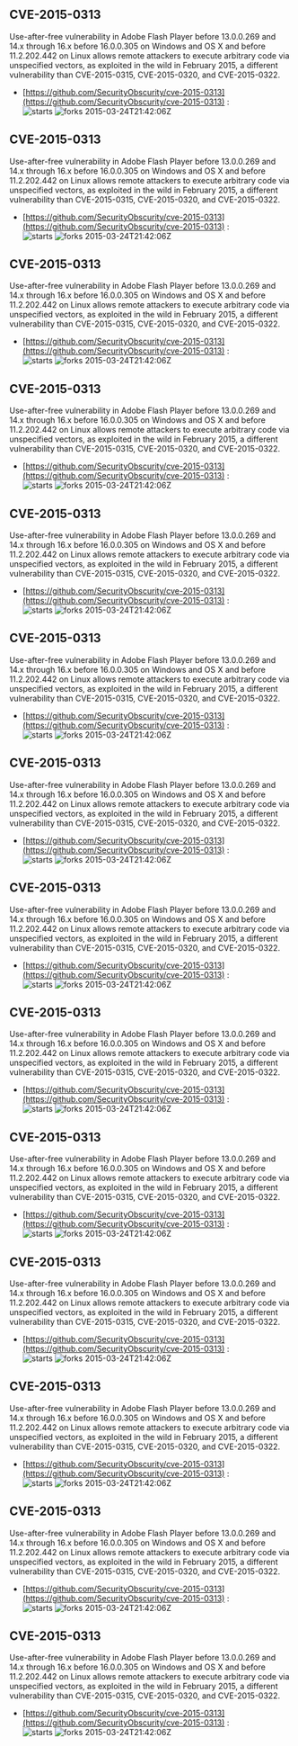 ## CVE-2015-0313
 Use-after-free vulnerability in Adobe Flash Player before 13.0.0.269 and 14.x through 16.x before 16.0.0.305 on Windows and OS X and before 11.2.202.442 on Linux allows remote attackers to execute arbitrary code via unspecified vectors, as exploited in the wild in February 2015, a different vulnerability than CVE-2015-0315, CVE-2015-0320, and CVE-2015-0322.

- [https://github.com/SecurityObscurity/cve-2015-0313](https://github.com/SecurityObscurity/cve-2015-0313) :  
![starts](https://img.shields.io/github/stars/SecurityObscurity/cve-2015-0313.svg) 
![forks](https://img.shields.io/github/forks/SecurityObscurity/cve-2015-0313.svg) 
2015-03-24T21:42:06Z

## CVE-2015-0313
 Use-after-free vulnerability in Adobe Flash Player before 13.0.0.269 and 14.x through 16.x before 16.0.0.305 on Windows and OS X and before 11.2.202.442 on Linux allows remote attackers to execute arbitrary code via unspecified vectors, as exploited in the wild in February 2015, a different vulnerability than CVE-2015-0315, CVE-2015-0320, and CVE-2015-0322.

- [https://github.com/SecurityObscurity/cve-2015-0313](https://github.com/SecurityObscurity/cve-2015-0313) :  
![starts](https://img.shields.io/github/stars/SecurityObscurity/cve-2015-0313.svg) 
![forks](https://img.shields.io/github/forks/SecurityObscurity/cve-2015-0313.svg) 
2015-03-24T21:42:06Z

## CVE-2015-0313
 Use-after-free vulnerability in Adobe Flash Player before 13.0.0.269 and 14.x through 16.x before 16.0.0.305 on Windows and OS X and before 11.2.202.442 on Linux allows remote attackers to execute arbitrary code via unspecified vectors, as exploited in the wild in February 2015, a different vulnerability than CVE-2015-0315, CVE-2015-0320, and CVE-2015-0322.

- [https://github.com/SecurityObscurity/cve-2015-0313](https://github.com/SecurityObscurity/cve-2015-0313) :  
![starts](https://img.shields.io/github/stars/SecurityObscurity/cve-2015-0313.svg) 
![forks](https://img.shields.io/github/forks/SecurityObscurity/cve-2015-0313.svg) 
2015-03-24T21:42:06Z

## CVE-2015-0313
 Use-after-free vulnerability in Adobe Flash Player before 13.0.0.269 and 14.x through 16.x before 16.0.0.305 on Windows and OS X and before 11.2.202.442 on Linux allows remote attackers to execute arbitrary code via unspecified vectors, as exploited in the wild in February 2015, a different vulnerability than CVE-2015-0315, CVE-2015-0320, and CVE-2015-0322.

- [https://github.com/SecurityObscurity/cve-2015-0313](https://github.com/SecurityObscurity/cve-2015-0313) :  
![starts](https://img.shields.io/github/stars/SecurityObscurity/cve-2015-0313.svg) 
![forks](https://img.shields.io/github/forks/SecurityObscurity/cve-2015-0313.svg) 
2015-03-24T21:42:06Z

## CVE-2015-0313
 Use-after-free vulnerability in Adobe Flash Player before 13.0.0.269 and 14.x through 16.x before 16.0.0.305 on Windows and OS X and before 11.2.202.442 on Linux allows remote attackers to execute arbitrary code via unspecified vectors, as exploited in the wild in February 2015, a different vulnerability than CVE-2015-0315, CVE-2015-0320, and CVE-2015-0322.

- [https://github.com/SecurityObscurity/cve-2015-0313](https://github.com/SecurityObscurity/cve-2015-0313) :  
![starts](https://img.shields.io/github/stars/SecurityObscurity/cve-2015-0313.svg) 
![forks](https://img.shields.io/github/forks/SecurityObscurity/cve-2015-0313.svg) 
2015-03-24T21:42:06Z

## CVE-2015-0313
 Use-after-free vulnerability in Adobe Flash Player before 13.0.0.269 and 14.x through 16.x before 16.0.0.305 on Windows and OS X and before 11.2.202.442 on Linux allows remote attackers to execute arbitrary code via unspecified vectors, as exploited in the wild in February 2015, a different vulnerability than CVE-2015-0315, CVE-2015-0320, and CVE-2015-0322.

- [https://github.com/SecurityObscurity/cve-2015-0313](https://github.com/SecurityObscurity/cve-2015-0313) :  
![starts](https://img.shields.io/github/stars/SecurityObscurity/cve-2015-0313.svg) 
![forks](https://img.shields.io/github/forks/SecurityObscurity/cve-2015-0313.svg) 
2015-03-24T21:42:06Z

## CVE-2015-0313
 Use-after-free vulnerability in Adobe Flash Player before 13.0.0.269 and 14.x through 16.x before 16.0.0.305 on Windows and OS X and before 11.2.202.442 on Linux allows remote attackers to execute arbitrary code via unspecified vectors, as exploited in the wild in February 2015, a different vulnerability than CVE-2015-0315, CVE-2015-0320, and CVE-2015-0322.

- [https://github.com/SecurityObscurity/cve-2015-0313](https://github.com/SecurityObscurity/cve-2015-0313) :  
![starts](https://img.shields.io/github/stars/SecurityObscurity/cve-2015-0313.svg) 
![forks](https://img.shields.io/github/forks/SecurityObscurity/cve-2015-0313.svg) 
2015-03-24T21:42:06Z

## CVE-2015-0313
 Use-after-free vulnerability in Adobe Flash Player before 13.0.0.269 and 14.x through 16.x before 16.0.0.305 on Windows and OS X and before 11.2.202.442 on Linux allows remote attackers to execute arbitrary code via unspecified vectors, as exploited in the wild in February 2015, a different vulnerability than CVE-2015-0315, CVE-2015-0320, and CVE-2015-0322.

- [https://github.com/SecurityObscurity/cve-2015-0313](https://github.com/SecurityObscurity/cve-2015-0313) :  
![starts](https://img.shields.io/github/stars/SecurityObscurity/cve-2015-0313.svg) 
![forks](https://img.shields.io/github/forks/SecurityObscurity/cve-2015-0313.svg) 
2015-03-24T21:42:06Z

## CVE-2015-0313
 Use-after-free vulnerability in Adobe Flash Player before 13.0.0.269 and 14.x through 16.x before 16.0.0.305 on Windows and OS X and before 11.2.202.442 on Linux allows remote attackers to execute arbitrary code via unspecified vectors, as exploited in the wild in February 2015, a different vulnerability than CVE-2015-0315, CVE-2015-0320, and CVE-2015-0322.

- [https://github.com/SecurityObscurity/cve-2015-0313](https://github.com/SecurityObscurity/cve-2015-0313) :  
![starts](https://img.shields.io/github/stars/SecurityObscurity/cve-2015-0313.svg) 
![forks](https://img.shields.io/github/forks/SecurityObscurity/cve-2015-0313.svg) 
2015-03-24T21:42:06Z

## CVE-2015-0313
 Use-after-free vulnerability in Adobe Flash Player before 13.0.0.269 and 14.x through 16.x before 16.0.0.305 on Windows and OS X and before 11.2.202.442 on Linux allows remote attackers to execute arbitrary code via unspecified vectors, as exploited in the wild in February 2015, a different vulnerability than CVE-2015-0315, CVE-2015-0320, and CVE-2015-0322.

- [https://github.com/SecurityObscurity/cve-2015-0313](https://github.com/SecurityObscurity/cve-2015-0313) :  
![starts](https://img.shields.io/github/stars/SecurityObscurity/cve-2015-0313.svg) 
![forks](https://img.shields.io/github/forks/SecurityObscurity/cve-2015-0313.svg) 
2015-03-24T21:42:06Z

## CVE-2015-0313
 Use-after-free vulnerability in Adobe Flash Player before 13.0.0.269 and 14.x through 16.x before 16.0.0.305 on Windows and OS X and before 11.2.202.442 on Linux allows remote attackers to execute arbitrary code via unspecified vectors, as exploited in the wild in February 2015, a different vulnerability than CVE-2015-0315, CVE-2015-0320, and CVE-2015-0322.

- [https://github.com/SecurityObscurity/cve-2015-0313](https://github.com/SecurityObscurity/cve-2015-0313) :  
![starts](https://img.shields.io/github/stars/SecurityObscurity/cve-2015-0313.svg) 
![forks](https://img.shields.io/github/forks/SecurityObscurity/cve-2015-0313.svg) 
2015-03-24T21:42:06Z

## CVE-2015-0313
 Use-after-free vulnerability in Adobe Flash Player before 13.0.0.269 and 14.x through 16.x before 16.0.0.305 on Windows and OS X and before 11.2.202.442 on Linux allows remote attackers to execute arbitrary code via unspecified vectors, as exploited in the wild in February 2015, a different vulnerability than CVE-2015-0315, CVE-2015-0320, and CVE-2015-0322.

- [https://github.com/SecurityObscurity/cve-2015-0313](https://github.com/SecurityObscurity/cve-2015-0313) :  
![starts](https://img.shields.io/github/stars/SecurityObscurity/cve-2015-0313.svg) 
![forks](https://img.shields.io/github/forks/SecurityObscurity/cve-2015-0313.svg) 
2015-03-24T21:42:06Z

## CVE-2015-0313
 Use-after-free vulnerability in Adobe Flash Player before 13.0.0.269 and 14.x through 16.x before 16.0.0.305 on Windows and OS X and before 11.2.202.442 on Linux allows remote attackers to execute arbitrary code via unspecified vectors, as exploited in the wild in February 2015, a different vulnerability than CVE-2015-0315, CVE-2015-0320, and CVE-2015-0322.

- [https://github.com/SecurityObscurity/cve-2015-0313](https://github.com/SecurityObscurity/cve-2015-0313) :  
![starts](https://img.shields.io/github/stars/SecurityObscurity/cve-2015-0313.svg) 
![forks](https://img.shields.io/github/forks/SecurityObscurity/cve-2015-0313.svg) 
2015-03-24T21:42:06Z

## CVE-2015-0313
 Use-after-free vulnerability in Adobe Flash Player before 13.0.0.269 and 14.x through 16.x before 16.0.0.305 on Windows and OS X and before 11.2.202.442 on Linux allows remote attackers to execute arbitrary code via unspecified vectors, as exploited in the wild in February 2015, a different vulnerability than CVE-2015-0315, CVE-2015-0320, and CVE-2015-0322.

- [https://github.com/SecurityObscurity/cve-2015-0313](https://github.com/SecurityObscurity/cve-2015-0313) :  
![starts](https://img.shields.io/github/stars/SecurityObscurity/cve-2015-0313.svg) 
![forks](https://img.shields.io/github/forks/SecurityObscurity/cve-2015-0313.svg) 
2015-03-24T21:42:06Z

